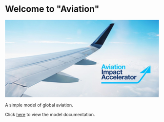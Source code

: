 # Welcome to "Aviation"

![Aviation](./assets/aviation.jpg)

A simple model of global aviation.

Click [here](./aviation.md) to view the model documentation.